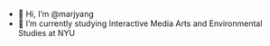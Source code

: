 - 👋 Hi, I’m @marjyang
- 🌱 I’m currently studying Interactive Media Arts and Environmental Studies at NYU

<!---
marjyang/marjyang is a ✨ special ✨ repository because its `README.md` (this file) appears on your GitHub profile.
You can click the Preview link to take a look at your changes.
--->
